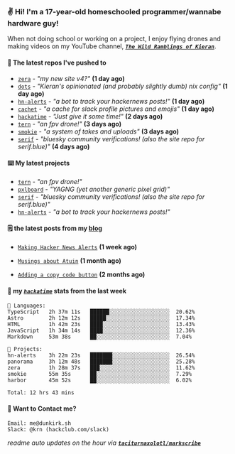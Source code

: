 ### ✌️ Hi! I'm a 17-year-old homeschooled programmer/wannabe hardware guy!

When not doing school or working on a project, I enjoy flying drones and making videos on my YouTube channel, [**_`The Wild Ramblings of Kieran`_**](https://youtube.com/@kieran.rambles).

#### 👷 The latest repos I've pushed to

- [`zera`](https://github.com/taciturnaxolotl/zera) - _"my new site v4?"_ **(1 day ago)**
- [`dots`](https://github.com/taciturnaxolotl/dots) - _"Kieran's opinionated (and probably slightly dumb) nix config"_ **(1 day ago)**
- [`hn-alerts`](https://github.com/taciturnaxolotl/hn-alerts) - _"a bot to track your hackernews posts!"_ **(1 day ago)**
- [`cachet`](https://github.com/taciturnaxolotl/cachet) - _"a cache for slack profile pictures and emojis"_ **(1 day ago)**
- [`hackatime`](https://github.com/hackclub/hackatime) - _"Just give it some time!"_ **(2 days ago)**
- [`tern`](https://github.com/taciturnaxolotl/tern) - _"an fpv drone!"_ **(3 days ago)**
- [`smokie`](https://github.com/taciturnaxolotl/smokie) - _"a system of takes and uploads"_ **(3 days ago)**
- [`serif`](https://github.com/taciturnaxolotl/serif) - _"bluesky community verifications! (also the site repo for serif.blue)"_ **(4 days ago)**

#### ⌨️ My latest projects

- [`tern`](https://github.com/taciturnaxolotl/tern) - _"an fpv drone!"_
- [`pxlboard`](https://github.com/taciturnaxolotl/pxlboard) - _"YAGNG (yet another generic pixel grid)"_
- [`serif`](https://github.com/taciturnaxolotl/serif) - _"bluesky community verifications! (also the site repo for serif.blue)"_
- [`hn-alerts`](https://github.com/taciturnaxolotl/hn-alerts) - _"a bot to track your hackernews posts!"_

#### 🗒️ the latest posts from my [blog](https://dunkirk.sh)

- [`Making Hacker News Alerts`](https://dunkirk.sh/blog/hn-alerts/) **(1 week ago)**

- [`Musings about Atuin`](https://dunkirk.sh/blog/atuin/) **(1 month ago)**

- [`Adding a copy code button`](https://dunkirk.sh/blog/adding-a-copy-button/) **(2 months ago)**



#### 📡 my [_`hackatime`_](https://waka.hackclub.com) stats from the last week

```text
💾 Languages:
TypeScript   2h 37m 11s   ██████░░░░░░░░░░░░░░░░░░░  20.62%
Astro        2h 12m 12s   █████░░░░░░░░░░░░░░░░░░░░  17.34%
HTML         1h 42m 23s   ████░░░░░░░░░░░░░░░░░░░░░  13.43%
JavaScript   1h 34m 14s   ████░░░░░░░░░░░░░░░░░░░░░  12.36%
Markdown     53m 38s      ██░░░░░░░░░░░░░░░░░░░░░░░  7.04%

💼 Projects:
hn-alerts    3h 22m 23s   ███████░░░░░░░░░░░░░░░░░░  26.54%
panorama     3h 12m 48s   ███████░░░░░░░░░░░░░░░░░░  25.28%
zera         1h 28m 37s   ███░░░░░░░░░░░░░░░░░░░░░░  11.62%
smokie       55m 35s      ██░░░░░░░░░░░░░░░░░░░░░░░  7.29%
harbor       45m 52s      ██░░░░░░░░░░░░░░░░░░░░░░░  6.02%

Total: 12 hrs 43 mins
```

#### 📮 Want to Contact me?

```text
Email: me@dunkirk.sh
Slack: @krn (hackclub.com/slack)
```

_readme auto updates on the hour via [**`taciturnaxolotl/markscribe`**](https://github.com/taciturnaxolotl/markscribe)_
